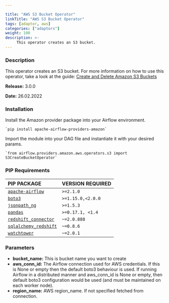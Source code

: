 ```yaml
---

title: "AWS S3 Bucket Operator"
linkTitle: "AWS S3 Bucket Operator"
tags: [adaptor, aws] 
categories: ["adaptors"]
weight: 100
description: >-
     This operator creates an S3 bucket.
---
```


### Description

This operator creates an S3 bucket. For more information on how to use this operator, take a look at the guide: [Create and Delete Amazon S3 Buckets](https://airflow.apache.org/docs/apache-airflow-providers-amazon/stable/operators/s3.html#howto-operator-s3createbucketoperator)



**Release:** 3.0.0

**Date:** 26.02.2022



### Installation

Install the Amazon provider package into your Airflow environment.

```
`pip install apache-airflow-providers-amazon`
```

Import the module into your DAG file and instantiate it with your desired params.

```
`from airflow.providers.amazon.aws.operators.s3 import S3CreateBucketOperator`
```



### PIP Requirements

| PIP PACKAGE | VERSION REQUIRED |
| :------------- | :--- |
| [`apache-airflow`](https://pypi.org/project/apache-airflow/ "Apache-Airflow") | `>=2.1.0`         |
| [`boto3`](https://pypi.org/project/boto3/ "Boto3") | `>=1.15.0,<2.0.0` |
| [`jsonpath_ng`](https://pypi.org/project/jsonpath-ng/ "JSONPath") | `>=1.5.3` |
| [`pandas`](https://pypi.org/project/pandas/ 'pandas') | `>=0.17.1, <1.4` |
| [`redshift_connector`](https://pypi.org/project/redshift-connector/ "RedShift Connector") | `~=2.0.888` |
| [`sqlalchemy_redshift`](https://pypi.org/project/sqlalchemy-redshift/ "SQLAlchemy RedShift") | `~=0.8.6` |
| [`watchtower`](https://pypi.org/project/watchtower/ "WatchTower") | `~=2.0.1` |



### Parameters

- **bucket_name:** This is bucket name you want to create
- **aws_conn_id:** The Airflow connection used for AWS credentials. If this is None or empty then the default boto3 behaviour is used. If running Airflow in a distributed manner and aws_conn_id is None or empty, then default boto3 configuration would be used (and must be maintained on each worker node).
- **region_name:** AWS region_name. If not specified fetched from connection.
